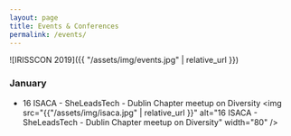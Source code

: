 ```yaml
---
layout: page
title: Events & Conferences
permalink: /events/
---
```


![IRISSCON 2019]({{ "/assets/img/events.jpg" | relative_url }})

### January 
- 16 ISACA - SheLeadsTech - Dublin Chapter meetup on Diversity
<img src="{{"/assets/img/isaca.jpg" | relative_url }}" alt="16 ISACA - SheLeadsTech - Dublin Chapter meetup on Diversity" width="80" />
